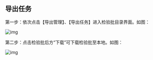 ## **导出任务**

第一步：依次点击【导出管理】、【导出任务】进入检验批目录界面。如图：

![img](https://zctc.obs.myhuaweicloud.com/official/markdownImg/img111.png) 

 

第二步：点击检验批后方“下载”可下载检验批至本地。如图：

![img](https://zctc.obs.myhuaweicloud.com/official/markdownImg/img112.png) 